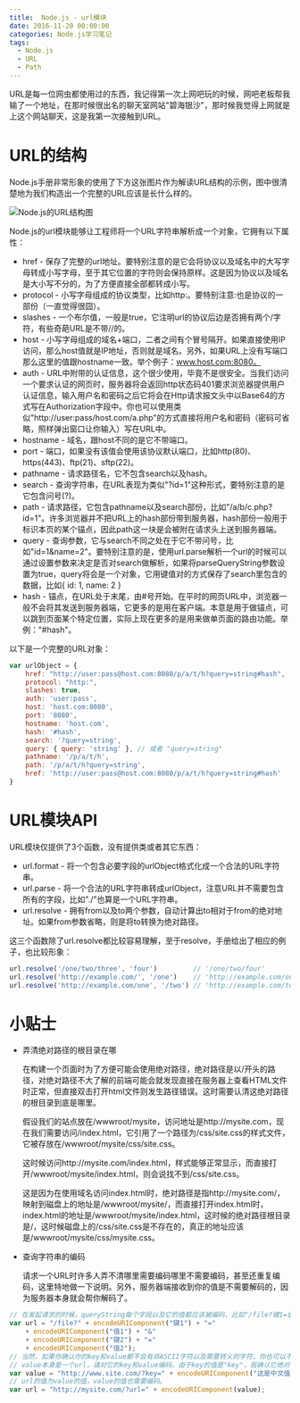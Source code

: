 ```yaml
---
title:  Node.js - url模块
date: 2016-11-20 00:00:00
categories: Node.js学习笔记 
tags:
  - Node.js
  - URL
  - Path
---
```

URL是每一位网虫都使用过的东西，我记得第一次上网吧玩的时候，网吧老板帮我输了一个地址，在那时候很出名的聊天室网站"碧海银沙"，那时候我觉得上网就是上这个网站聊天，这是我第一次接触到URL。  
<!-- more -->
# URL的结构

Node.js手册非常形象的使用了下方这张图片作为解读URL结构的示例，图中很清楚地为我们构造出一个完整的URL应该是长什么样的。

![Node.js的URL结构图](/images/2016/url.png)

Node.js的url模块能够让工程师将一个URL字符串解析成一个对象，它拥有以下属性：

* href - 保存了完整的url地址。要特别注意的是它会将协议以及域名中的大写字母转成小写字母，至于其它位置的字符则会保持原样。这是因为协议以及域名是大小写不分的，为了方便直接全部都转成小写。
* protocol - 小写字母组成的协议类型，比如http:。要特别注意:也是协议的一部份（一直觉得很囧）。
* slashes - 一个布尔值，一般是true，它注明url的协议后边是否拥有两个/字符，有些奇葩URL是不带//的。
* host - 小写字母组成的域名+端口，二者之间有个冒号隔开。如果直接使用IP访问，那么host值就是IP地址，否则就是域名。另外，如果URL上没有写端口那么这里的值跟hostname一致。举个例子：www.host.com:8080。
* auth - URL中附带的认证信息，这个很少使用，毕竟不是很安全。当我们访问一个要求认证的网页时，服务器将会返回http状态码401要求浏览器提供用户认证信息，输入用户名和密码之后它将会在Http请求报文头中以Base64的方式写在Authorization字段中。你也可以使用类似"http://user:pass/host.com/a.php"的方式直接将用户名和密码（密码可省略，照样弹出窗口让你输入）写在URL中。
* hostname - 域名，跟host不同的是它不带端口。
* port - 端口，如果没有该值会使用该协议默认端口，比如http(80)、https(443)、ftp(21)、sftp(22)。
* pathname - 请求路径名，它不包含search以及hash。
* search - 查询字符串，在URL表现为类似"?id=1"这种形式，要特别注意的是它包含问号(?)。
* path - 请求路径，它包含pathname以及search部份，比如"/a/b/c.php?id=1"。许多浏览器并不把URL上的hash部份带到服务器，hash部份一般用于标识本页的某个锚点，因此path这一块是会被附在请求头上送到服务器端。
* query - 查询参数，它与search不同之处在于它不带问号，比如"id=1&name=2"。要特别注意的是，使用url.parse解析一个url的时候可以通过设置参数来决定是否对search做解析，如果将parseQueryString参数设置为true，query将会是一个对象，它用键值对的方式保存了search里包含的数据，比如{ id: 1, name: 2 }
* hash - 锚点，在URL处于末尾，由#号开始。在平时的网页URL中，浏览器一般不会将其发送到服务器端，它更多的是用在客户端。本意是用于做锚点，可以跳到页面某个特定位置，实际上现在更多的是用来做单页面的路由功能。举例："#hash"。

以下是一个完整的URL对象：

```javascript
var urlObject = {
    href: "http://user:pass@host.com:8080/p/a/t/h?query=string#hash",
    protocol: "http:",
    slashes: true,
    auth: 'user:pass',
    host: 'host.com:8080',
    port: '8080',
    hostname: 'host.com',
    hash: '#hash',
    search: '?query=string',
    query: { query: 'string' }, // 或者 "query=string"
    pathname: '/p/a/t/h',
    path: '/p/a/t/h?query=string',
    href: 'http://user:pass@host.com:8080/p/a/t/h?query=string#hash'
}
```

# URL模块API

URL模块仅提供了3个函数，没有提供类或者其它东西：

* url.format - 将一个包含必要字段的urlObject格式化成一个合法的URL字符串。
* url.parse - 将一个合法的URL字符串转成urlObject，注意URL并不需要包含所有的字段，比如"./"也算是一个URL字符串。
* url.resolve - 拥有from以及to两个参数，自动计算出to相对于from的绝对地址。如果from参数省略，则是将to转换为绝对路径。

这三个函数除了url.resolve都比较容易理解，至于resolve，手册给出了相应的例子，也比较形象：

```javascript
url.resolve('/one/two/three', 'four')         // '/one/two/four'
url.resolve('http://example.com/', '/one')    // 'http://example.com/one'
url.resolve('http://example.com/one', '/two') // 'http://example.com/two'
```

# 小贴士

* 弄清绝对路径的根目录在哪  
  
  在构建一个页面时为了方便可能会使用绝对路径，绝对路径是以/开头的路径，对绝对路径不大了解的前端可能会就发现直接在服务器上查看HTML文件时正常，但直接双击打开html文件则发生路径错误。这时需要认清这绝对路径的根目录到底是哪里。  
  
  假设我们的站点放在/wwwroot/mysite，访问地址是http://mysite.com，现在我们需要访问/index.html，它引用了一个路径为/css/site.css的样式文件，它被存放在/wwwroot/mysite/css/site.css。  
  
  这时候访问http://mysite.com/index.html，样式能够正常显示，而直接打开/wwwroot/mysite/index.html，则会说找不到/css/site.css。    
  
  这是因为在使用域名访问index.html时，绝对路径是指http://mysite.com/，映射到磁盘上的地址是/wwwroot/mysite/，而直接打开index.html时，index.html的地址是/wwwroot/mysite/index.html，这时候的绝对路径根目录是/，这时候磁盘上的/css/site.css是不存在的，真正的地址应该是/wwwroot/mysite/css/mysite.css。

* 查询字符串的编码  
  
  请求一个URL时许多人弄不清哪里需要编码哪里不需要编码，甚至还重复编码，这里特地做一下说明。另外，服务器端接收到你的值是不需要解码的，因为服务器本身就会帮你解码了。

```javascript
// 在发起请求的时候，queryString每个字段以及它的值都应该被编码，比如"/file?键1=值1&键2=值2"应该这么写（也可以使用encodeURI，但url不能带search和hash部份）：  
var url = "/file?" + encodeURIComponent("键1") + "="
    + encodeURIComponent("值1") + "&"
    + encodeURIComponent("键2") + "="
    + encodeURIComponent("值2");
// 当然，如果你确认你的key和value都不会有非ASCII字符以及需要转义的字符，你也可以不编码（如果不知道是否需要编码，一定要编码，有利无害）。另外，如果值是一个url,该url也需要做编码：  
// value本身是一个url，请对它的key和value编码。由于key的值是"key"，我确认它绝对不需要编码（因为encodeURIComponent("key")值同样是key），所以我就省掉了。
var value = "http://www.site.com/?key=" + encodeURIComponent("这是中文值");
// url的值为value的值，value的值也需要编码。
var url = "http://mysite.com/?url=" + encodeURIComponent(value);
```
